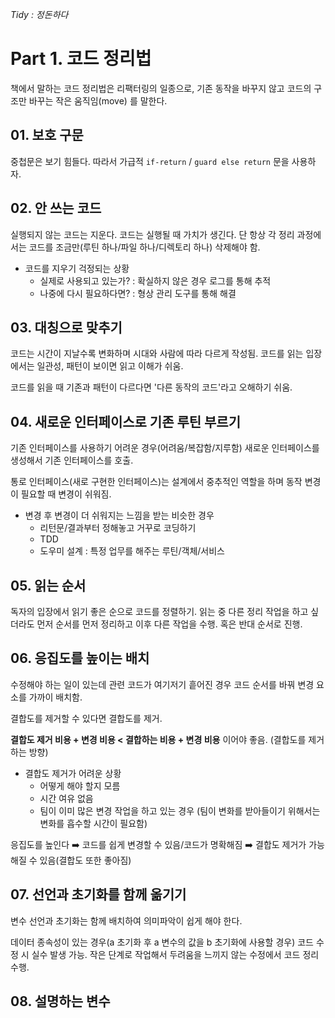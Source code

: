 *Tidy : 정돈하다*

# Part 1. 코드 정리법

책에서 말하는 코드 정리법은 리팩터링의 일종으로, 기존 동작을 바꾸지 않고 코드의 구조만 바꾸는 작은 움직임(move) 를 말한다.

## 01. 보호 구문

중첩문은 보기 힘들다. 따라서 가급적 `if-return` / `guard else return` 문을 사용하자.

## 02. 안 쓰는 코드

실행되지 않는 코드는 지운다. 코드는 실행될 때 가치가 생긴다. 단 항상 각 정리 과정에서는 코드를 조금만(루틴 하나/파일 하나/디렉토리 하나) 삭제해야 함.

* 코드를 지우기 걱정되는 상황
  * 실제로 사용되고 있는가? : 확실하지 않은 경우 로그를 통해 추적
  * 나중에 다시 필요하다면? : 형상 관리 도구를 통해 해결

## 03. 대칭으로 맞추기

코드는 시간이 지날수록 변화하며 시대와 사람에 따라 다르게 작성됨. 코드를 읽는 입장에서는 일관성, 패턴이 보이면 읽고 이해가 쉬움.

코드를 읽을 때 기존과 패턴이 다르다면 '다른 동작의 코드'라고 오해하기 쉬움.

## 04. 새로운 인터페이스로 기존 루틴 부르기

기존 인터페이스를 사용하기 어려운 경우(어려움/복잡함/지루함) 새로운 인터페이스를 생성해서 기존 인터페이스를 호출.

통로 인터페이스(새로 구현한 인터페이스)는 설계에서 중추적인 역할을 하며 동작 변경이 필요할 때 변경이 쉬워짐.

* 변경 후 변경이 더 쉬워지는 느낌을 받는 비슷한 경우
  * 리턴문/결과부터 정해놓고 거꾸로 코딩하기
  * TDD
  * 도우미 설계 : 특정 업무를 해주는 루틴/객체/서비스

## 05. 읽는 순서

독자의 입장에서 읽기 좋은 순으로 코드를 정렬하기. 읽는 중 다른 정리 작업을 하고 싶더라도 먼저 순서를 먼저 정리하고 이후 다른 작업을 수행. 혹은 반대 순서로 진행.

## 06. 응집도를 높이는 배치

수정해야 하는 일이 있는데 관련 코드가 여기저기 흩어진 경우 코드 순서를 바꿔 변경 요소를 가까이 배치함.

결합도를 제거할 수 있다면 결합도를 제거.

**결합도 제거 비용 + 변경 비용 < 결합하는 비용 + 변경 비용** 이어야 좋음. (결합도를 제거하는 방향)

* 결합도 제거가 어려운 상황
  * 어떻게 해야 할지 모름
  * 시간 여유 없음
  * 팀이 이미 많은 변경 작업을 하고 있는 경우 (팀이 변화를 받아들이기 위해서는 변화를 흡수할 시간이 필요함)

응집도를 높인다 ➡️ 코드를 쉽게 변경할 수 있음/코드가 명확해짐 ➡️ 결합도 제거가 가능해질 수 있음(결합도 또한 좋아짐)

## 07. 선언과 초기화를 함께 옮기기

변수 선언과 초기화는 함께 배치하여 의미파악이 쉽게 해야 한다.

데이터 종속성이 있는 경우(a 초기화 후 a 변수의 값을 b 초기화에 사용할 경우) 코드 수정 시 실수 발생 가능. 작은 단계로 작업해서 두려움을 느끼지 않는 수정에서 코드 정리 수행.

## 08. 설명하는 변수

